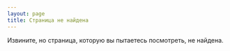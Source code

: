 ```yaml
---
layout: page
title: Страница не найдена
---
```

Извините, но страница, которую вы пытаетесь посмотреть, не найдена.

